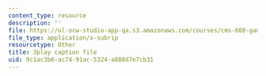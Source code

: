 ```yaml
---
content_type: resource
description: ''
file: https://ol-ocw-studio-app-qa.s3.amazonaws.com/courses/cms-608-game-design-spring-2014/9c1ac3b6ac7491ac5324a888d7e7cb31_1506657.srt
file_type: application/x-subrip
resourcetype: Other
title: 3play caption file
uid: 9c1ac3b6-ac74-91ac-5324-a888d7e7cb31
---
```


